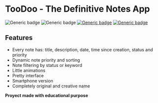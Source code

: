 # TooDoo - The Definitive Notes App

![Generic badge](https://img.shields.io/badge/Version-1.0-red.svg)
![Generic badge](https://img.shields.io/badge/Made_with-Vue_CLI-color.svg)
[![Generic badge](https://img.shields.io/badge/Link-Netlify-blue.svg)](https://toodoo-ferlr.netlify.app/)
[![Generic badge](https://img.shields.io/badge/Link-Firebase-orange.svg)](https://toodoo-ferlr.web.app/)

## Features
- Every note has: title, description, date, time since creation, status and priority
- Dynamic note priority and sorting
- Note filtering by status or keyword
- Little animations
- Pretty interface
- Smartphone version
- Completely original and creative name

**Proyect made with educational purpose**
